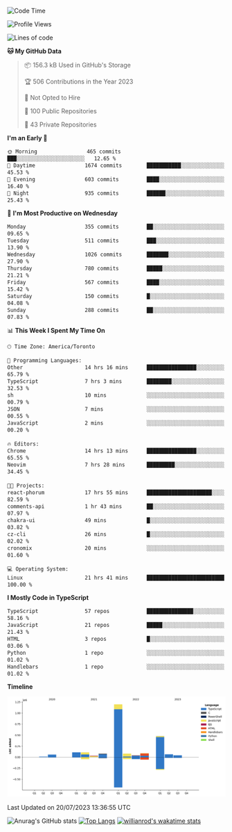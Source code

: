 <!--START_SECTION:waka-->
![Code Time](http://img.shields.io/badge/Code%20Time-416%20hrs%2047%20mins-blue)

![Profile Views](http://img.shields.io/badge/Profile%20Views-0-blue)

![Lines of code](https://img.shields.io/badge/From%20Hello%20World%20I%27ve%20Written-2.4%20million%20lines%20of%20code-blue)

**🐱 My GitHub Data** 

> 📦 156.3 kB Used in GitHub's Storage 
 > 
> 🏆 506 Contributions in the Year 2023
 > 
> 🚫 Not Opted to Hire
 > 
> 📜 100 Public Repositories 
 > 
> 🔑 43 Private Repositories 
 > 
**I'm an Early 🐤** 

```text
🌞 Morning                465 commits         ███░░░░░░░░░░░░░░░░░░░░░░   12.65 % 
🌆 Daytime                1674 commits        ███████████░░░░░░░░░░░░░░   45.53 % 
🌃 Evening                603 commits         ████░░░░░░░░░░░░░░░░░░░░░   16.40 % 
🌙 Night                  935 commits         ██████░░░░░░░░░░░░░░░░░░░   25.43 % 
```
📅 **I'm Most Productive on Wednesday** 

```text
Monday                   355 commits         ██░░░░░░░░░░░░░░░░░░░░░░░   09.65 % 
Tuesday                  511 commits         ███░░░░░░░░░░░░░░░░░░░░░░   13.90 % 
Wednesday                1026 commits        ███████░░░░░░░░░░░░░░░░░░   27.90 % 
Thursday                 780 commits         █████░░░░░░░░░░░░░░░░░░░░   21.21 % 
Friday                   567 commits         ████░░░░░░░░░░░░░░░░░░░░░   15.42 % 
Saturday                 150 commits         █░░░░░░░░░░░░░░░░░░░░░░░░   04.08 % 
Sunday                   288 commits         ██░░░░░░░░░░░░░░░░░░░░░░░   07.83 % 
```


📊 **This Week I Spent My Time On** 

```text
🕑︎ Time Zone: America/Toronto

💬 Programming Languages: 
Other                    14 hrs 16 mins      ████████████████░░░░░░░░░   65.79 % 
TypeScript               7 hrs 3 mins        ████████░░░░░░░░░░░░░░░░░   32.53 % 
sh                       10 mins             ░░░░░░░░░░░░░░░░░░░░░░░░░   00.79 % 
JSON                     7 mins              ░░░░░░░░░░░░░░░░░░░░░░░░░   00.55 % 
JavaScript               2 mins              ░░░░░░░░░░░░░░░░░░░░░░░░░   00.20 % 

🔥 Editors: 
Chrome                   14 hrs 13 mins      ████████████████░░░░░░░░░   65.55 % 
Neovim                   7 hrs 28 mins       █████████░░░░░░░░░░░░░░░░   34.45 % 

🐱‍💻 Projects: 
react-phorum             17 hrs 55 mins      █████████████████████░░░░   82.59 % 
comments-api             1 hr 43 mins        ██░░░░░░░░░░░░░░░░░░░░░░░   07.97 % 
chakra-ui                49 mins             █░░░░░░░░░░░░░░░░░░░░░░░░   03.82 % 
cz-cli                   26 mins             █░░░░░░░░░░░░░░░░░░░░░░░░   02.02 % 
cronomix                 20 mins             ░░░░░░░░░░░░░░░░░░░░░░░░░   01.60 % 

💻 Operating System: 
Linux                    21 hrs 41 mins      █████████████████████████   100.00 % 
```

**I Mostly Code in TypeScript** 

```text
TypeScript               57 repos            ███████████████░░░░░░░░░░   58.16 % 
JavaScript               21 repos            █████░░░░░░░░░░░░░░░░░░░░   21.43 % 
HTML                     3 repos             █░░░░░░░░░░░░░░░░░░░░░░░░   03.06 % 
Python                   1 repo              ░░░░░░░░░░░░░░░░░░░░░░░░░   01.02 % 
Handlebars               1 repo              ░░░░░░░░░░░░░░░░░░░░░░░░░   01.02 % 
```



**Timeline**

![Lines of Code chart](https://raw.githubusercontent.com/wise-introvert/wise-introvert/master/assets/bar_graph.png)


 Last Updated on 20/07/2023 13:36:55 UTC
<!--END_SECTION:waka-->

![Anurag's GitHub stats](https://github-readme-stats.vercel.app/api?username=wise-introvert&count_private=true&show_icons=true)
[![Top Langs](https://github-readme-stats.vercel.app/api/top-langs/?username=wise-introvert&langs_count=10)](https://github.com/anuraghazra/github-readme-stats)
[![willianrod's wakatime stats](https://github-readme-stats.vercel.app/api/wakatime?username=wiseintrovert)](https://github.com/anuraghazra/github-readme-stats)
